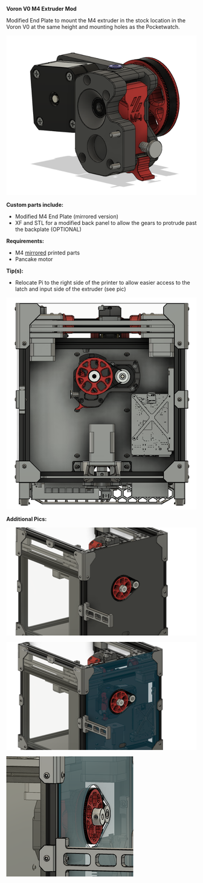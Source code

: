 <b>Voron V0 M4 Extruder Mod</b>

Modified End Plate to mount the M4 extruder in the stock location in the Voron V0 at the same height and mounting holes as the Pocketwatch.

![End Plate Installed Pic](Images/m4-end-plate-V0-mount-v1-backside.png)

<b>Custom parts include:</b>
 - Modified M4 End Plate (mirrored version)
 - XF and STL for a modified back panel to allow the gears to protrude past the backplate (OPTIONAL)

<b>Requirements:</b> 
 - M4 <u>mirrored</u> printed parts
 - Pancake motor

<b>Tip(s):</b>
 - Relocate Pi to the right side of the printer to allow easier access to the latch and input side of the extruder (see pic)

![V0-M4-Back](Images/V0_Assembly_RC1_M4_Back.png)

<b>Additional Pics:</b>

![V0-M4-Back01](Images/V0_Assembly_RC1_M4_BackPanel01.png)

![V0-M4-Back02](Images/V0_Assembly_RC1_M4_BackPanel02.png)

![V0-M4-Back03](Images/V0_Assembly_RC1_M4-protrude.png)
